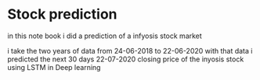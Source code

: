 # Stock prediction
in this note book i did a prediction of a infyosis stock market

i take the two years of data from 24-06-2018 to 22-06-2020 
with that data i predicted the next 30 days 22-07-2020 closing price of the inyosis stock using LSTM in Deep learning
